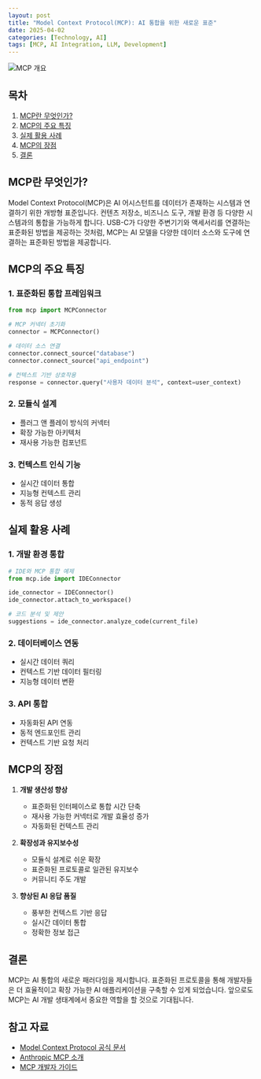 ```yaml
---
layout: post
title: "Model Context Protocol(MCP): AI 통합을 위한 새로운 표준"
date: 2025-04-02
categories: [Technology, AI]
tags: [MCP, AI Integration, LLM, Development]
---
```


![MCP 개요](/assets/images/2025-04-02-mcp-overview.png)

## 목차
1. [MCP란 무엇인가?](#mcp란-무엇인가)
2. [MCP의 주요 특징](#mcp의-주요-특징)
3. [실제 활용 사례](#실제-활용-사례)
4. [MCP의 장점](#mcp의-장점)
5. [결론](#결론)

## MCP란 무엇인가?

Model Context Protocol(MCP)은 AI 어시스턴트를 데이터가 존재하는 시스템과 연결하기 위한 개방형 표준입니다. 컨텐츠 저장소, 비즈니스 도구, 개발 환경 등 다양한 시스템과의 통합을 가능하게 합니다. USB-C가 다양한 주변기기와 액세서리를 연결하는 표준화된 방법을 제공하는 것처럼, MCP는 AI 모델을 다양한 데이터 소스와 도구에 연결하는 표준화된 방법을 제공합니다.

## MCP의 주요 특징

### 1. 표준화된 통합 프레임워크
```python
from mcp import MCPConnector

# MCP 커넥터 초기화
connector = MCPConnector()

# 데이터 소스 연결
connector.connect_source("database")
connector.connect_source("api_endpoint")

# 컨텍스트 기반 상호작용
response = connector.query("사용자 데이터 분석", context=user_context)
```

### 2. 모듈식 설계
- 플러그 앤 플레이 방식의 커넥터
- 확장 가능한 아키텍처
- 재사용 가능한 컴포넌트

### 3. 컨텍스트 인식 기능
- 실시간 데이터 통합
- 지능형 컨텍스트 관리
- 동적 응답 생성

## 실제 활용 사례

### 1. 개발 환경 통합
```python
# IDE와 MCP 통합 예제
from mcp.ide import IDEConnector

ide_connector = IDEConnector()
ide_connector.attach_to_workspace()

# 코드 분석 및 제안
suggestions = ide_connector.analyze_code(current_file)
```

### 2. 데이터베이스 연동
- 실시간 데이터 쿼리
- 컨텍스트 기반 데이터 필터링
- 지능형 데이터 변환

### 3. API 통합
- 자동화된 API 연동
- 동적 엔드포인트 관리
- 컨텍스트 기반 요청 처리

## MCP의 장점

1. **개발 생산성 향상**
   - 표준화된 인터페이스로 통합 시간 단축
   - 재사용 가능한 커넥터로 개발 효율성 증가
   - 자동화된 컨텍스트 관리

2. **확장성과 유지보수성**
   - 모듈식 설계로 쉬운 확장
   - 표준화된 프로토콜로 일관된 유지보수
   - 커뮤니티 주도 개발

3. **향상된 AI 응답 품질**
   - 풍부한 컨텍스트 기반 응답
   - 실시간 데이터 통합
   - 정확한 정보 접근

## 결론

MCP는 AI 통합의 새로운 패러다임을 제시합니다. 표준화된 프로토콜을 통해 개발자들은 더 효율적이고 확장 가능한 AI 애플리케이션을 구축할 수 있게 되었습니다. 앞으로도 MCP는 AI 개발 생태계에서 중요한 역할을 할 것으로 기대됩니다.

## 참고 자료
- [Model Context Protocol 공식 문서](https://modelcontextprotocol.io)
- [Anthropic MCP 소개](https://www.anthropic.com/news/model-context-protocol)
- [MCP 개발자 가이드](https://modelcontextprotocol.io/docs)